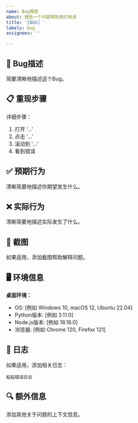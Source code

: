 ```yaml
---
name: Bug报告
about: 报告一个问题帮助我们改进
title: '[BUG] '
labels: bug
assignees: ''

---
```


## 🐛 Bug描述
简要清晰地描述这个Bug。

## 📋 重现步骤
详细步骤：

1. 打开 '...'
2. 点击 '...'
3. 滚动到 '...'
4. 看到错误

## ✅ 预期行为
清晰简要地描述你期望发生什么。

## ❌ 实际行为
清晰简要地描述实际发生了什么。

## 📸 截图
如果适用，添加截图帮助解释问题。

## 🖥️ 环境信息
**桌面环境：**
 - OS: [例如 Windows 10, macOS 12, Ubuntu 22.04]
 - Python版本: [例如 3.11.0]
 - Node.js版本: [例如 18.16.0]
 - 浏览器: [例如 Chrome 120, Firefox 121]

## 📝 日志
如果适用，添加相关日志：

```
粘贴错误日志
```

## 🔍 额外信息
添加其他关于问题的上下文信息。

